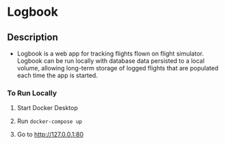 # Logbook

## Description
- Logbook is a web app for tracking flights flown on flight simulator. Logbook can be run locally with database data persisted to a local volume, allowing long-term storage of logged flights that are populated each time the app is started.

### To Run Locally

1. Start Docker Desktop

2. Run `docker-compose up`

3. Go to http://127.0.0.1:80
